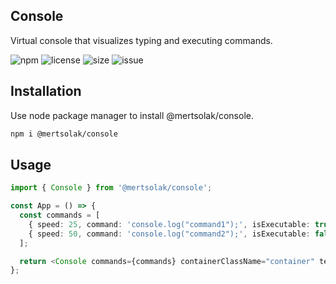 ## Console

Virtual console that visualizes typing and executing commands.

![npm](https://img.shields.io/npm/v/@mertsolak/console)
![license](https://img.shields.io/npm/l/@mertsolak/console)
![size](https://img.shields.io/bundlephobia/min/@mertsolak/console)
![issue](https://img.shields.io/github/issues/mert-solak/console)

## Installation

Use node package manager to install @mertsolak/console.

```bash
npm i @mertsolak/console
```

## Usage

```typescript
import { Console } from '@mertsolak/console';

const App = () => {
  const commands = [
    { speed: 25, command: 'console.log("command1");', isExecutable: true },
    { speed: 50, command: 'console.log("command2");', isExecutable: false },
  ];

  return <Console commands={commands} containerClassName="container" terminalClassName="terminal" />;
};
```
